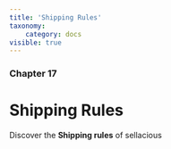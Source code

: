 ```yaml
---
title: 'Shipping Rules'
taxonomy:
    category: docs
visible: true
---
```


### Chapter 17

# Shipping Rules

Discover the **Shipping rules** of sellacious 